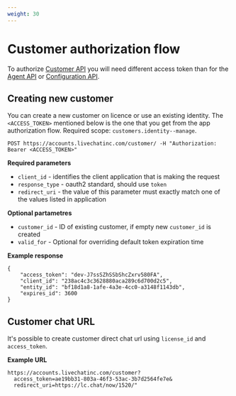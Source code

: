 ```yaml
---
weight: 30
---
```


# Customer authorization flow

To authorize [Customer API](/beta-docs/customer-chat-api/) you will need different access token than for the [Agent API](/beta-docs/agent-chat-api/) or [Configuration API](/beta-docs/configuration-api).

## Creating new customer

You can create a new customer on licence or use an existing identity. The `<ACCESS_TOKEN>` mentioned below is the one that you get from the app authorization flow. Required scope: `customers.identity--manage`.

```
POST https://accounts.livechatinc.com/customer/ -H "Authorization: Bearer <ACCESS_TOKEN>"
```

**Required parameters**

* `client_id` - identifies the client application that is making the request 
* `response_type` - oauth2 standard, should use `token`
* `redirect_uri`  - the value of this parameter must exactly match one of the values listed in application 

**Optional partametres**

* `customer_id` - ID of existing customer, if empty new `customer_id` is created
* `valid_for` - Optional for overriding default token expiration time

**Example response**
```
{
    "access_token": "dev-J7ssSZhSSbShcZxrv580FA",
    "client_id": "238ac4c3c3628880aca289c6d700d2c5",
    "entity_id": "bf18d1a8-1afe-4a3e-4cc0-a3148f1143db",
    "expires_id": 3600
}
```

## Customer chat URL

It's possible to create customer direct chat url using `license_id` and `access_token`.

**Example URL**
```
https://accounts.livechatinc.com/customer?
  access_token=ae19bb31-803a-46f3-53ac-3b7d2564fe7e&
  redirect_uri=https://lc.chat/now/1520/"
```